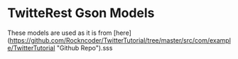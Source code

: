 TwitteRest Gson Models
======================

These models are used as it is from [here] (https://github.com/Rockncoder/TwitterTutorial/tree/master/src/com/example/TwitterTutorial "Github Repo").sss